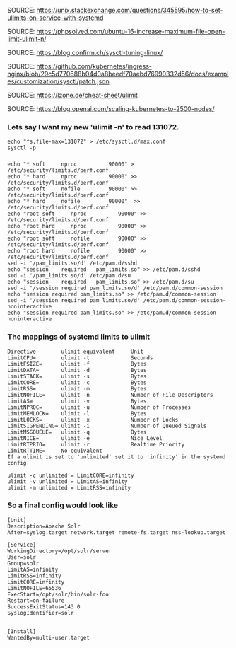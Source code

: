 SOURCE: https://unix.stackexchange.com/questions/345595/how-to-set-ulimits-on-service-with-systemd

SOURCE: https://phpsolved.com/ubuntu-16-increase-maximum-file-open-limit-ulimit-n/

SOURCE: https://blog.confirm.ch/sysctl-tuning-linux/

SOURCE: https://github.com/kubernetes/ingress-nginx/blob/29c5d770688b04d0a8beedf70aebd76990332d56/docs/examples/customization/sysctl/patch.json

SOURCE: https://lzone.de/cheat-sheet/ulimit

SOURCE: https://blog.openai.com/scaling-kubernetes-to-2500-nodes/

### Lets say I want my new 'ulimit -n' to read 131072.

```
echo "fs.file-max=131072" > /etc/sysctl.d/max.conf
sysctl -p
```

###

```
echo "* soft     nproc          90000" > /etc/security/limits.d/perf.conf
echo "* hard     nproc          90000" >> /etc/security/limits.d/perf.conf
echo "* soft     nofile         90000" >> /etc/security/limits.d/perf.conf
echo "* hard     nofile         90000"  >> /etc/security/limits.d/perf.conf
echo "root soft     nproc          90000" >> /etc/security/limits.d/perf.conf
echo "root hard     nproc          90000" >> /etc/security/limits.d/perf.conf
echo "root soft     nofile         90000" >> /etc/security/limits.d/perf.conf
echo "root hard     nofile         90000" >> /etc/security/limits.d/perf.conf
sed -i '/pam_limits.so/d' /etc/pam.d/sshd
echo "session    required   pam_limits.so" >> /etc/pam.d/sshd
sed -i '/pam_limits.so/d' /etc/pam.d/su
echo "session    required   pam_limits.so" >> /etc/pam.d/su
sed -i '/session required pam_limits.so/d' /etc/pam.d/common-session
echo "session required pam_limits.so" >> /etc/pam.d/common-session
sed -i '/session required pam_limits.so/d' /etc/pam.d/common-session-noninteractive
echo "session required pam_limits.so" >> /etc/pam.d/common-session-noninteractive
```


### The mappings of systemd limits to ulimit

```
Directive        ulimit equivalent     Unit
LimitCPU=        ulimit -t             Seconds
LimitFSIZE=      ulimit -f             Bytes
LimitDATA=       ulimit -d             Bytes
LimitSTACK=      ulimit -s             Bytes
LimitCORE=       ulimit -c             Bytes
LimitRSS=        ulimit -m             Bytes
LimitNOFILE=     ulimit -n             Number of File Descriptors
LimitAS=         ulimit -v             Bytes
LimitNPROC=      ulimit -u             Number of Processes
LimitMEMLOCK=    ulimit -l             Bytes
LimitLOCKS=      ulimit -x             Number of Locks
LimitSIGPENDING= ulimit -i             Number of Queued Signals
LimitMSGQUEUE=   ulimit -q             Bytes
LimitNICE=       ulimit -e             Nice Level
LimitRTPRIO=     ulimit -r             Realtime Priority
LimitRTTIME=     No equivalent
If a ulimit is set to 'unlimited' set it to 'infinity' in the systemd config

ulimit -c unlimited = LimitCORE=infinity
ulimit -v unlimited = LimitAS=infinity
ulimit -m unlimited = LimitRSS=infinity
```

### So a final config would look like

```
[Unit]
Description=Apache Solr
After=syslog.target network.target remote-fs.target nss-lookup.target

[Service]
WorkingDirectory=/opt/solr/server
User=solr
Group=solr
LimitAS=infinity
LimitRSS=infinity
LimitCORE=infinity
LimitNOFILE=65536
ExecStart=/opt/solr/bin/solr-foo
Restart=on-failure
SuccessExitStatus=143 0
SyslogIdentifier=solr


[Install]
WantedBy=multi-user.target
```
